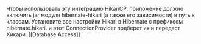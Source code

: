 Чтобы использовать эту интеграцию HikariCP, приложение должно включить jar модуля hibernate-hikari (а также его зависимости) в путь к классам.
Установите все настройки Hikari в Hibernate с префиксом hibernate.hikari. и этот ConnectionProvider подберет их и передаст Хикари.
[[Database Access]]